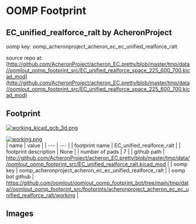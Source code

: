 # OOMP Footprint  
## EC_unified_realforce_ralt  by AcheronProject  
  
oomp key: oomp_acheronproject_acheron_ec_ec_unified_realforce_ralt  
  
source repo at: [http://github.com/AcheronProject/acheron_EC.pretty/blob/master/tmp/data//oomlout_oomp_footprint_src/EC_unified_realforce_space_225_600_700.kicad_mod](http://github.com/AcheronProject/acheron_EC.pretty/blob/master/tmp/data//oomlout_oomp_footprint_src/EC_unified_realforce_space_225_600_700.kicad_mod)  
## Footprint  
  
[![working_kicad_pcb_3d.png](working_kicad_pcb_3d_600.png)](working_kicad_pcb_3d.png)  
  
[![working.png](working_600.png)](working.png)  
| name | value | 
| --- | --- | 
| footprint name | EC_unified_realforce_ralt | 
| footprint description | None | 
| number of pads | 7 | 
| github path | http://github.com/AcheronProject/acheron_EC.pretty/blob/master/tmp/data//oomlout_oomp_footprint_src/EC_unified_realforce_ralt.kicad_mod | 
| oomp key | oomp_acheronproject_acheron_ec_ec_unified_realforce_ralt | 
| oomp bot github | https://github.com/oomlout/oomlout_oomp_footprint_bot/tree/main/tmp/data//oomlout_oomp_footprint_src/footprints/acheronproject_acheron_ec_ec_unified_realforce_ralt/working | 
## Images  
